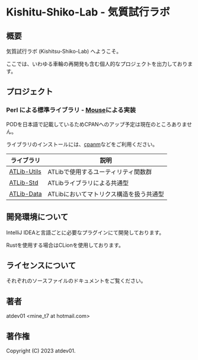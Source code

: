# Kishitu-Shiko-Lab - 気質試行ラボ

## 概要

気質試行ラボ (Kishitsu-Shiko-Lab) へようこそ。

ここでは、いわゆる車輪の再開発も含む個人的なプロジェクトを出力しております。

## プロジェクト

### Perl による標準ライブラリ - [Mouse](https://metacpan.org/pod/Mousse)による実装

PODを日本語で記載しているためCPANへのアップ予定は現在のところありません。

ライブラリのインストールには、[cpanm](https://metacpan.org/pod/App::cpanminus)などをご利用ください。

| ライブラリ                                                            | 説明                     |
|------------------------------------------------------------------|------------------------|
| [ATLib-Utils](https://github.com/Kishitsu-Shiko-Lab/ATLib-Utils) | ATLibで使用するユーティリティ関数群   |
| [ATLib-Std](https://github.com/Kishitsu-Shiko-Lab/ATLib-Std)     | ATLibライブラリによる共通型       |
| [ATLib-Data](https://github.com/Kishitsu-Shiko-Lab/ATLib-Data)   | ATLibにおいてマトリクス構造を扱う共通型 |

## 開発環境について

IntelliJ IDEAと言語ごとに必要なプラグインにて開発しております。

Rustを使用する場合はCLionを使用しております。

## ライセンスについて

それぞれのソースファイルのドキュメントをご覧ください。

## 著者

atdev01 <mine_t7 at hotmail.com>

## 著作権

Copyright (C) 2023 atdev01.